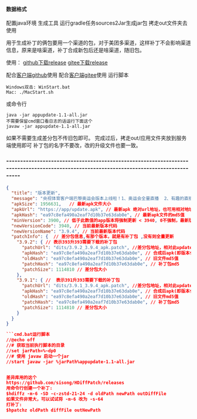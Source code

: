 #### 数据格式
配置java环境 
生成工具 运行gradle任务sources2Jar生成jar包 拷走out文件夹去使用

用于生成补丁的俩包要用一个渠道的包，对于美团多渠道，这样补丁不会影响渠道信息，原来是啥渠道，补丁合成新包后还是啥渠道，随旧包。

使用：
[github下载release](https://github.com/1976222027/AppUpdate/releases) 
[gitee下载release](https://gitee.com/mahongyin/AppUpdate/releases) 

配合[客户端github](https://github.com/1976222027/HYAppUpdate)使用
配合[客户端gitee](https://gitee.com/mahongyin/HYAppUpdate)使用
运行脚本

```shell
Windows双击: WinStart.bat
Mac: ./MacStart.sh
```
或命令行 
```shell
java -jar appupdate-1.1-all.jar
不需要保留cmd窗口看日志的话运行下面这个
javaw -jar appupdate-1.1-all.jar
```
如果不需要生成差分包不传旧包即可。
完成过后，拷走out/应用文件夹放到服务端使用即可
补丁包的名字不要改，改的升级文件也要一致。

### ---------------------------------------------------------------------------------------------------------------------------------------
```json
{
  "title": "版本更新",  
  "message": "央视体育客户端巴黎奥运会版本上线啦！1、奥运会全量直播  2、有趣的直播间玩法：弹幕、三分屏、小窗播放、多路直播，互动不停！3、礼物雨来袭 一起嗨 4、项目资讯，精准传递  5、丰富的赛事数据",	// 更新提示 用空格分割换行
  "apkSize": 1956631,	// 最新apk文件大小
  "apkUrl": "https://app/update.apk", // 最新apk 绝对url地址，也可用相对地址，如下方的"patchURL"字段
  "apkHash": "ea97c8efa490a2eaf7d10b37e63dab0e", // 最新apk文件的md5值
  "minVersion": 3900, // 低于此数值的app版本将强制更新 < 3940, 0不强制，最新版则全部强制
  "newVersionCode": 3940, // 当前最新版本代码
  "newVersionName": "3.9.4", // 当前最新版本代码
  "patchInfo": {  // 差分包信息,有那个版本，就是有补丁包 ,没有则全量更新
    "3.9.2": { // 表示393升393需要下载的补丁包
      "patchUrl": "dits/3.9.2_3.9.4_apk.patch", //差分包地址，相对此updateVersion.json文件的地址,也可用绝对地址
      "apkHash": "ea97c8efa490a2eaf7d10b37e63dab0e", // 合成后apk(即版本代码101)的文件md5值
      "oldHash": "ea97c8efa490a2eaf7d10b37e63dab0e", // 旧文件md5值
      "patchHash": "ea97c8efa490a2eaf7d10b37e63dab0e", // 补丁包md5
      "patchSize": 1114810 // 差分包大小
    },
    "3.9.1": { //  表示391升393需要下载的补丁包
      "patchUrl": "dits/3.9.1_3.9.4_apk.patch", //差分包地址，相对此updateVersion.json文件的地址,也可用绝对地址
      "apkHash": "ea97c8efa490a2eaf7d10b37e63dab0e", // 合成后apk(即版本代码101)的文件md5值
      "oldHash": "ea97c8efa490a2eaf7d10b37e63dab0e", // 旧文件md5值
      "patchHash": "ea97c8efa490a2eaf7d10b37e63dab0e", // 补丁包md5
      "patchSize": 1114810 // 差分包大小
    }
  }
}

```cmd.bat运行脚本
//@echo off
//# 获取当前执行脚本的目录
//set jarPath=%~dp0
//# 使用 javaw 启动一个jar
//start javaw -jar %jarPath%appupdate-1.1-all.jar


差异库用的这个
https://github.com/sisong/HDiffPatch/releases
用命令行创建一个补丁:
$hdiffz -m-6 -SD -c-zstd-21-24 -d oldPath newPath outDiffFile
如果文件非常大，可以试试将 -m-6 改为 -s-64
打补丁:
$hpatchz oldPath diffFile outNewPath

